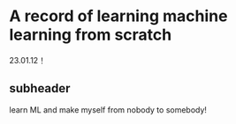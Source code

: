 # A record of learning machine learning from scratch

23.01.12！

## subheader

learn ML and make myself from nobody to somebody!